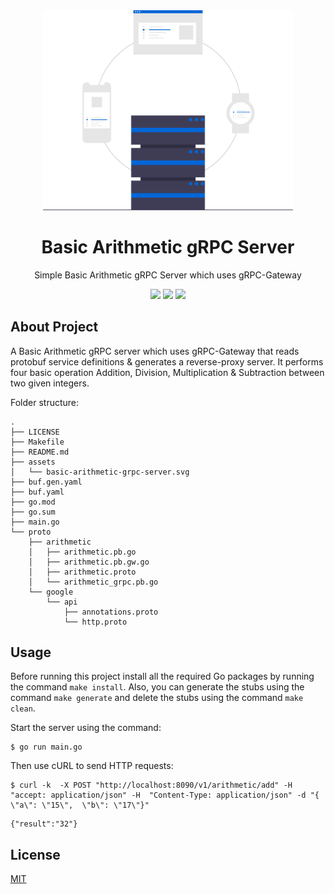 <div align="center">
<img src="assets/basic-arithmetic-grpc-server.svg" width="400" />
<br />
<h1>Basic Arithmetic gRPC Server</h1>
<p>
Simple Basic Arithmetic gRPC Server which uses gRPC-Gateway
</p>
<a href="https://github.com/iamrajiv/basic-arithmetic-grpc-server/network/members"><img src="https://img.shields.io/github/forks/iamrajiv/basic-arithmetic-grpc-server?color=0366d6&style=for-the-badge" /></a>
<a href="https://github.com/iamrajiv/basic-arithmetic-grpc-server/stargazers"><img src="https://img.shields.io/github/stars/iamrajiv/basic-arithmetic-grpc-server?color=0366d6&style=for-the-badge" /></a>
<a href="https://github.com/iamrajiv/basic-arithmetic-grpc-server/blob/master/LICENSE"><img src="https://img.shields.io/github/license/iamrajiv/basic-arithmetic-grpc-server?color=0366d6&style=for-the-badge" /></a>
</div>

## About Project

A Basic Arithmetic gRPC server which uses gRPC-Gateway that reads protobuf service definitions & generates a reverse-proxy server. It performs four basic operation Addition, Division, Multiplication & Subtraction between two given integers.

Folder structure:

```shell
.
├── LICENSE
├── Makefile
├── README.md
├── assets
│   └── basic-arithmetic-grpc-server.svg
├── buf.gen.yaml
├── buf.yaml
├── go.mod
├── go.sum
├── main.go
└── proto
    ├── arithmetic
    │   ├── arithmetic.pb.go
    │   ├── arithmetic.pb.gw.go
    │   ├── arithmetic.proto
    │   └── arithmetic_grpc.pb.go
    └── google
        └── api
            ├── annotations.proto
            └── http.proto
```

## Usage

Before running this project install all the required Go packages by running the command `make install`. Also, you can generate the stubs using the command `make generate` and delete the stubs using the command `make clean`.

Start the server using the command:

```shell
$ go run main.go
```

Then use cURL to send HTTP requests:

```shell
$ curl -k  -X POST "http://localhost:8090/v1/arithmetic/add" -H  "accept: application/json" -H  "Content-Type: application/json" -d "{  \"a\": \"15\",  \"b\": \"17\"}"
```

```
{"result":"32"}
```

## License

[MIT](https://github.com/iamrajiv/basic-arithmetic-grpc-server/blob/master/LICENSE)
